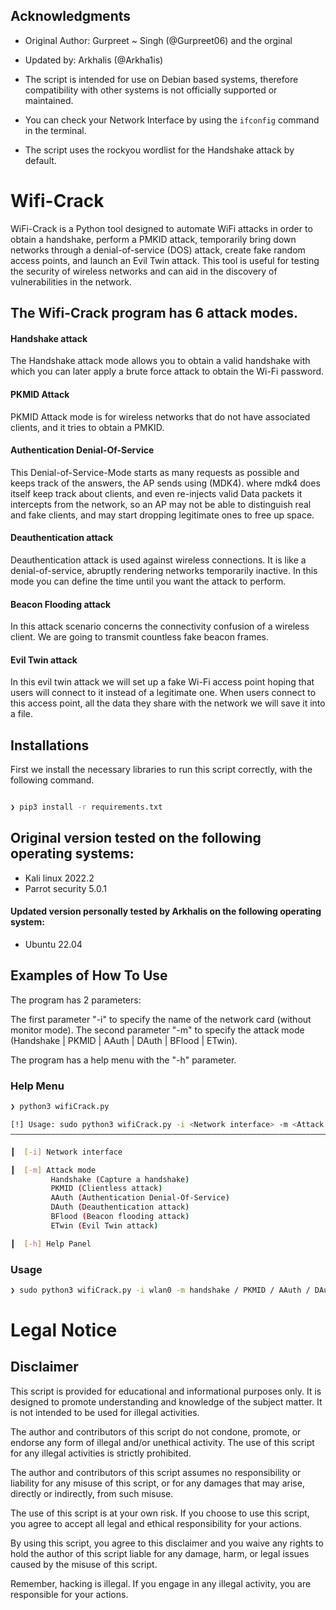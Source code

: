 ## Acknowledgments
- Original Author: Gurpreet ~ Singh (@Gurpreet06) and the orginal 
- Updated by: Arkhalis (@Arkha1is) 

- The script is intended for use on Debian based systems, therefore compatibility with other systems is not officially supported or maintained.
- You can check your Network Interface by using the `ifconfig` command in the terminal.
- The script uses the rockyou wordlist for the Handshake attack by default.

# Wifi-Crack
WiFi-Crack is a Python tool designed to automate WiFi attacks in order to obtain a handshake, perform a PMKID attack, temporarily bring down networks through a denial-of-service (DOS) attack, create fake random access points, and launch an Evil Twin attack. This tool is useful for testing the security of wireless networks and can aid in the discovery of vulnerabilities in the network.

## The Wifi-Crack program has 6 attack modes.

#### Handshake attack
The Handshake attack mode allows you to obtain a valid handshake with which you can later apply a brute force attack to obtain the Wi-Fi password.

#### PKMID Attack
PKMID Attack mode is for wireless networks that do not have associated clients, and it tries to obtain a PMKID.

#### Authentication Denial-Of-Service
This Denial-of-Service-Mode starts as many requests as possible and keeps track of the 
answers, the AP sends using (MDK4). where mdk4 does itself keep track about clients, and 
even re-injects valid Data packets it intercepts from the network, so an AP may not be 
able to distinguish real and fake clients, and may start dropping legitimate ones to 
free up space.

#### Deauthentication attack
Deauthentication attack is used against wireless connections. It is like a denial-of-service, abruptly rendering
networks temporarily inactive. In this mode you can define the time until you want the attack to perform.

#### Beacon Flooding attack
In this attack scenario concerns the connectivity confusion of a wireless client. We are going to transmit countless 
fake beacon frames.

#### Evil Twin attack
In this evil twin attack we will set up a fake Wi-Fi access point hoping that users will connect to it instead of a 
legitimate one. When users connect to this access point, all the data they share with the network we will save it into
a file.

## Installations
First we install the necessary libraries to run this script correctly, with the following command.
```bash 

❯ pip3 install -r requirements.txt

```

## Original version tested on the following operating systems:
- Kali linux 2022.2
- Parrot security 5.0.1

#### Updated version personally tested by Arkhalis on the following operating system:
- Ubuntu 22.04

## Examples of How To Use
The program has 2 parameters:

The first parameter "-i" to specify the name of the network card (without monitor mode). The second parameter "-m" to specify the attack mode (Handshake | PKMID | AAuth | DAuth | BFlood | ETwin).

The program has a help menu with the "-h" parameter.

### Help Menu
```bash
❯ python3 wifiCrack.py

[!] Usage: sudo python3 wifiCrack.py -i <Network interface> -m <Attack mode>
――――――――――――――――――――――――――――――――――――――――――――――――――――――――――――――――――――――――――

┃  [-i] Network interface

┃  [-m] Attack mode
         Handshake (Capture a handshake)
         PKMID (Clientless attack)
         AAuth (Authentication Denial-Of-Service)
         DAuth (Deauthentication attack)
         BFlood (Beacon flooding attack)
         ETwin (Evil Twin attack)

┃  [-h] Help Panel
```

### Usage
```bash
❯ sudo python3 wifiCrack.py -i wlan0 -m handshake / PKMID / AAuth / DAuth / BFlood / ETwin
```

# Legal Notice

## Disclaimer
This script is provided for educational and informational purposes only. It is designed to promote understanding and knowledge of the subject matter. It is not intended to be used for illegal activities.

The author and contributors of this script do not condone, promote, or endorse any form of illegal and/or unethical activity. The use of this script for any illegal activities is strictly prohibited. 

The author and contributors of this script assumes no responsibility or liability for any misuse of this script, or for any damages that may arise, directly or indirectly, from such misuse. 

The use of this script is at your own risk. If you choose to use this script, you agree to accept all legal and ethical responsibility for your actions.

By using this script, you agree to this disclaimer and you waive any rights to hold the author of this script liable for any damage, harm, or legal issues caused by the misuse of this script.




Remember, hacking is illegal. If you engage in any illegal activity, you are responsible for your actions.
